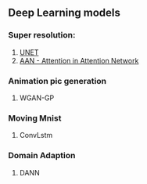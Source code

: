 ## Deep Learning models
### Super resolution:
1. [UNET](https://arxiv.org/abs/1505.04597)
2. [AAN - Attention in Attention Network](https://arxiv.org/abs/2104.09497)
### Animation pic generation
1. WGAN-GP
### Moving Mnist
1. ConvLstm
### Domain Adaption
1. DANN 
